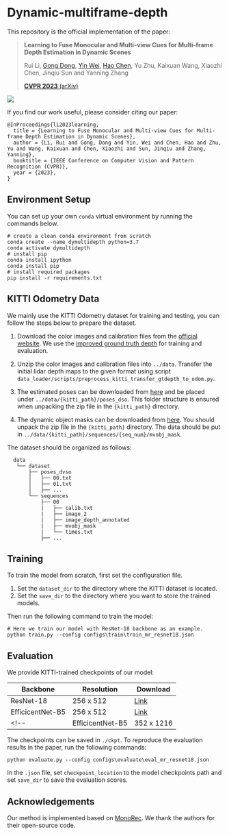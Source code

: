 # Dynamic-multiframe-depth
<!-- [**Paper**]() |  [**Video** ]()  -->
<!-- | [**Video** (Reconstruction)](https://youtu.be/-gDSBIm0vgk) | [**Project Page**](https://vision.in.tum.de/research/monorec) -->

This repository is the official implementation of the paper:

> **Learning to Fuse Monocular and Multi-view Cues for Multi-frame Depth Estimation in Dynamic Scenes**
>
> Rui Li, [Gong Dong](https://donggong1.github.io/index.html), [Yin Wei](https://yvanyin.net/), [Hao Chen](https://stan-haochen.github.io/), Yu Zhu, Kaixuan Wang, Xiaozhi Chen, Jinqiu Sun and Yanning Zhang
> 
> [**CVPR 2023** (arXiv)]()

<!-- <a href="https://youtu.be/-gDSBIm0vgk"><div style="text-align:center"><img src="./pictures/frames_pointcloud.gif" style="height:auto;width:70%px"/></div></a> -->


![](./pictures/dynamic_depth_result.gif)


If you find our work useful, please consider citing our paper:
```
@InProceedings{li2023learning,
  title = {Learning to Fuse Monocular and Multi-view Cues for Multi-frame Depth Estimation in Dynamic Scenes},
  author = {Li, Rui and Gong, Dong and Yin, Wei and Chen, Hao and Zhu, Yu and Wang, Kaixuan and Chen, Xiaozhi and Sun, Jinqiu and Zhang, Yanning},
  booktitle = {IEEE Conference on Computer Vision and Pattern Recognition (CVPR)},
  year = {2023},
}
```




## Environment Setup

You can set up your own `conda` virtual environment by running the commands below.
```shell
# create a clean conda environment from scratch
conda create --name dymultidepth python=3.7
conda activate dymultidepth
# install pip
conda install ipython
conda install pip
# install required packages
pip install -r requirements.txt
```


<!-- ## Running the Example Script

We provide a sample from the KITTI Odometry test set and a script to run MonoRec on it in ``example/``. 
To download the pretrained model and put it into the right place, run ``download_model.sh``. 
You can manually do this by downloading the weights from [here](https://vision.in.tum.de/_media/research/monorec/monorec_depth_ref.pth.zip) 
and unpacking the file to ``saved/checkpoints/monorec_depth_ref.pth``.
The example script will plot the keyframe, depth prediction and mask prediction.

```shell
cd example
python test_monorec.py
``` -->

## KITTI Odometry Data

We mainly use the KITTI Odometry dataset for training and testing, you can follow the steps below to prepare the dataset. 

1. Download the color images and calibration files from the [official website](http://www.cvlibs.net/datasets/kitti/eval_odometry.php). We use the [improved ground truth depth](http://www.cvlibs.net/datasets/kitti/eval_depth_all.php) for training and evaluation. 
2. Unzip the color images and calibration files into ```../data```. Transfer the initial lidar depth maps to the given format using script ```data_loader/scripts/preprocess_kitti_transfer_gtdepth_to_odom.py```.

3. The estimated poses can be downloaded 
from [here](https://vision.in.tum.de/_media/research/monorec/poses_dvso.zip) and be placed under ``../data/{kitti_path}/poses_dso``. This folder structure is ensured when unpacking the zip file in the ``{kitti_path}`` directory.


4. The dynamic object masks can be downloaded from [here](https://vision.in.tum.de/_media/research/monorec/mvobj_mask.zip). You should unpack the zip file in the ``{kitti_path}`` directory. The data should be put in ``../data/{kitti_path}/sequences/{seq_num}/mvobj_mask``.

The dataset should be organized as follows:
```
  data
   └── dataset
       ├── poses_dvso
       │   ├── 00.txt
       │   ├── 01.txt
       │   ├── ...
       └── sequences
           ├── 00
           |   ├── calib.txt
           |   ├── image_2
           |   ├── image_depth_annotated
           |   ├── mvobj_mask
           |   └── times.txt
           ├── ...
```



## Training

To train the model from scratch, first set the configuration file.
1. Set the `dataset_dir` to the directory where the KITTI dataset is located.
2. Set the `save_dir` to the directory where you want to store the trained models.

Then run the following command to train the model:

```shell
# Here we train our model with ResNet-18 backbone as an example.
python train.py --config configs\train\train_mr_resnet18.json
```

## Evaluation
We provide KITTI-trained checkpoints of our model:

| Backbone |  Resolution | Download |
| --- | --- | --- |
| ResNet-18 | 256 x 512  | [Link](https://drive.google.com/file/d/1IhrBx3bj6H26UDxMNvRxF7xC0C9qqI1u/view?usp=sharing) |
| EfficicentNet-B5 | 256 x 512  | [Link](https://drive.google.com/file/d/1jS1pbCKfYuuoawZ1nnejtGwQV3FhXGcg/view?usp=sharing) |
<!-- | EfficicentNet-B5 | 352 x 1216  | [Link](https://drive.google.com/file/d/1X8YRA--LBDUNLXTy-snk2_e_L3CUKFWO/view?usp=sharing) | -->


The checkpoints can be saved in `./ckpt`. To reproduce the evaluation results in the paper, run the following commands:
```shell
python evaluate.py --config configs\evaluate\eval_mr_resnet18.json
```
In the `.json` file, set `checkpoint_location` to the model checkpoints path and set `save_dir` to save the evaluation scores. 
## Acknowledgements
Our method is implemented based on [MonoRec](https://github.com/Brummi/MonoRec). We thank the authors for their open-source code.
